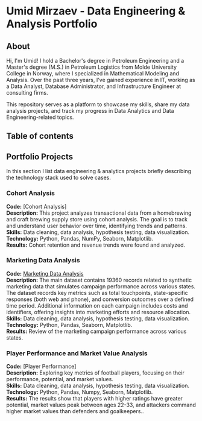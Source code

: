 # Umid Mirzaev - Data Engineering & Analysis Portfolio

## About
Hi, I'm Umid!
I hold a Bachelor's degree in Petroleum Engineering and a Master's degree (M.S.) in Petroleum Logistics from Molde University College in Norway, where I specialized in Mathematical Modeling and Analysis. Over the past three years, I've gained experience in IT, working as a Data Analyst, Database Administrator, and Infrastructure Engineer at consulting firms.

This repository serves as a platform to showcase my skills, share my data analysis projects, and track my progress in Data Analytics and Data Engineering-related topics.

## Table of contents


## Portfolio Projects
In this section I list data engineering & analytics projects briefly describing the technology stack used to solve cases.

### Cohort  Analysis
**Code:** [Cohort Analysis]  
**Description:** This project analyzes transactional data from a homebrewing and craft brewing supply store using cohort analysis. The goal is to track and understand user behavior over time, identifying trends and patterns.
**Skills:** Data cleaning, data analysis, hypothesis testing, data visualization.  
**Technology:** Python, Pandas, NumPy, Seaborn, Matplotlib.  
**Results:** Cohort retention and revenue trends were found and analyzed.


### Marketing Data Analysis
**Code:** [Marketing Data Analysis](https://github.com/umidmirzaev/data_analysis_portfolio/blob/main/Marketing%20Data%20Analysis.ipynb)  
**Description:** The main dataset contains 19360 records related to synthetic marketing data that simulates campaign performance across various states. The dataset records key metrics such as total touchpoints, state-specific responses (both web and phone), and conversion outcomes over a defined time period. Additional information on each campaign includes costs and identifiers, offering insights into marketing efforts and resource allocation.  
**Skills:** Data cleaning, data analysis, hypothesis testing, data visualization.  
**Technology:** Python, Pandas, Seaborn, Matplotlib.  
**Results:** Review of the marketing campaign performance across various states.

### Player Performance and Market Value Analysis
**Code:** [Player Performance]   
**Description:** Exploring key metrics of football players, focusing on their performance, potential, and market values.   
**Skills:** Data cleaning, data analysis, hypothesis testing, data visualization.  
**Technology:** Python, Pandas, Numpy, Seaborn, Matplotlib.  
**Results:** The results show that players with higher ratings have greater potential, market values peak between ages 22-33, and attackers command higher market values than defenders and goalkeepers..

